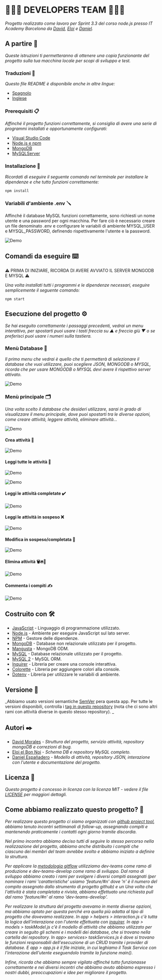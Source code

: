 # 🧑🏻‍💻 DEVELOPERS TEAM 🧑🏻‍💻

_Progetto realizzato come lavoro per Sprint 3.3 del corso node.js presso IT Academy Barcelona da [David](https://github.com/dmoralesl), [Eloi](https://github.com/Eloielbonnoi) e [ Daniel](https://github.com/DanielEspanadero)._

## A partire 🚀

_Queste istruzioni ti permetteranno di ottenere una copia funzionante del progetto sulla tua macchina locale per scopi di sviluppo e test._

### Traduzioni 💬

_Questo file README è disponibile anche in altre lingue:_
- [Spagnolo](https://github.com/DanielEspanadero/nodeInitialDemo/blob/dev-teams/README-cat.md)
- [Inglese](https://github.com/DanielEspanadero/nodeInitialDemo/blob/dev-teams/README.md)

### Prerequisiti 📋

_Affinché il progetto funzioni correttamente, si consiglia di avere una serie di programmi installati e opportunamente configurati:_
- [Visual Studio Code](https://code.visualstudio.com/download)
- [Node.js e npm](https://nodejs.org/es/)
- [MongoDB](https://docs.mongodb.com/manual/installation/)
- [MySQLServer](https://dev.mysql.com/downloads/)

### Installazione 🔧

_Ricordati di eseguire il seguente comando nel terminale per installare le dipendenze e che tutto funzioni correttamente:_
```
npm install
```

### Variabili d'ambiente .env 🪛

Affinché il database MySQL funzioni correttamente, sono richiesti un nome utente e una password per ogni macchina. Per fare ciò è necessario creare un file denominato .env e configurare le variabili di ambiente MYSQL_USER e MYSQL_PASSWORD, definendo rispettivamente l'utente e la password.

![Demo](https://github.com/DanielEspanadero/nodeInitialDemo/blob/feature/%2317/docs/dev-team-mysql-env.png)

## Comandi da eseguire ⌨️

⚠️ PRIMA DI INIZIARE, RICORDA DI AVERE AVVIATO IL SERVER MONGODB E MYSQL ⚠️

_Una volta installati tutti i programmi e le dipendenze necessari, eseguire semplicemente il seguente comando:_
```
npm start
```

## Esecuzione del progetto ⚙️

_Se hai eseguito correttamente i passaggi precedenti, vedrai un menu interattivo, per spostarti puoi usare i tasti freccia su ▲ e freccia giù ▼ o se preferisci puoi usare i numeri sulla tastiera._

### Menù Database 📀

_Il primo menu che vedrai è quello che ti permetterà di selezionare il database che vuoi utilizzare, puoi scegliere JSON, MONGODB o MYSQL, ricorda che per usare MONGODB o MYSQL devi avere il rispettivo server attivato._

![Demo](https://github.com/DanielEspanadero/nodeInitialDemo/blob/feature/%2317/docs/dev-team-db.png)

### Menù principale 🗂

_Una volta scelto il database che desideri utilizzare, sarai in grado di visualizzare il menu principale, dove puoi spostarti tra le diverse opzioni, come creare attività, leggere attività, eliminare attività..._

![Demo](https://github.com/DanielEspanadero/nodeInitialDemo/blob/feature/%2317/docs/dev-team-main-menu.png)

#### Crea attività 📝

![Demo](https://github.com/DanielEspanadero/nodeInitialDemo/blob/feature/%2317/docs/dev-team-create-task.png)

#### Leggi tutte le attività 📖

![Demo](https://github.com/DanielEspanadero/nodeInitialDemo/blob/feature/%2317/docs/dev-team-read-all-tasks-1.png)

![Demo](https://github.com/DanielEspanadero/nodeInitialDemo/blob/feature/%2317/docs/dev-team-read-all-tasks-2.png)

#### Leggi le attività completate ✔️

![Demo](https://github.com/DanielEspanadero/nodeInitialDemo/blob/feature/%2317/docs/dev-team-read-completed-tasks.png)

#### Leggi le attività in sospeso ❌

![Demo](https://github.com/DanielEspanadero/nodeInitialDemo/blob/feature/%2317/docs/dev-team-read-pending-tasks.png)

#### Modifica in sospeso/completata 🚥

![Demo](https://github.com/DanielEspanadero/nodeInitialDemo/blob/feature/%2317/docs/dev-team-pending-completed.png)

#### Elimina attività 🗑🔥🧨

![Demo](https://github.com/DanielEspanadero/nodeInitialDemo/blob/feature/%2317/docs/dev-tem-delete-task.png)

#### Commenta i compiti ✍️

![Demo](https://github.com/DanielEspanadero/nodeInitialDemo/blob/feature/%2317/docs/dev-team-comment-task.png)

## Costruito con 🛠️
* [JavaScript](https://developer.mozilla.org/es/docs/Web/JavaScript) - Linguaggio di programmazione utilizzato.
* [Node.js](https://nodejs.org/es/docs/) - Ambiente per eseguire JavaScript sul lato server.
* [NPM](https://www.npmjs.com/) - Gestore delle dipendenze.
* [MongoDB](https://docs.mongodb.com/) - Database non relazionale utilizzato per il progetto.
* [Mangusta](https://mongoosejs.com/docs/guide.html) - MongoDB ODM.
* [MySQL](https://dev.mysql.com/) - Database relazionale utilizzato per il progetto.
* [MySQL 2](https://www.npmjs.com/package/mysql2) - MySQL ORM.
* [Inquirer](https://github.com/SBoudrias/Inquirer.js) - Libreria per creare una console interattiva.
* [Colorette](https://github.com/jorgebucaran/colorette) - Libreria per aggiungere colori alla console.
* [Dotenv](https://www.npmjs.com/package/dotenv) - Libreria per utilizzare le variabili di ambiente.

## Versione 📌
_Abbiamo usato versioni semantiche [SemVer](http://semver.org/) pera questa app. Per tutte le versioni disponibili, controlla i [tag in questo repository](https://github.com/DanielEspanadero/nodeInitialDemo/tree/dev-teams) (nota che ci sono altri rami con attività diverse in questo stesso repository). _

## Autori ✒️
* [David Morales](https://github.com/dmoralesl) - *Struttura del progetto, servizio attività, repository mongoDB e correzioni di bug.*
* [Eloi el Bon Noi](https://github.com/Eloielbonnoi) - *Schema DB e repository MySQL completo.*
* [Daniel Españadero](https://github.com/DanielEspanadero) - *Modello di attività, repository JSON, interazione con l'utente e documentazione del progetto.*

## Licenza 📄
_Questo progetto è concesso in licenza con la licenza MIT - vedere il file [LICENSE](https://github.com/DanielEspanadero/nodeInitialDemo/blob/dev-teams/LICENSE) per maggiori dettagli._


## Come abbiamo realizzato questo progetto? 📝

_Per realizzare questo progetto ci siamo organizzati con [github project tool](https://github.com/DanielEspanadero/nodeInitialDemo/projects/1), abbiamo tenuto incontri settimanali di follow-up, assegnando compiti e mantenendo praticamente i contatti ogni giorno tramite discordia._

_Nel primo incontro abbiamo deciso tutti di seguire lo stesso percorso nella realizzazione del progetto, abbiamo anche distribuito i compiti che ciascuno dei membri del team avrebbe svolto e abbiamo iniziato a definire la struttura._

_Per applicare la [metodologia gitflow](https://datasift.github.io/gitflow/IntroducingGitFlow.html) utilizziamo dev-teams come ramo di produzione e dev-teams-develop come ramo di sviluppo. Dal ramo di sviluppo abbiamo creato i rami per svolgere i diversi compiti assegnati (per nominare i rami 'caratteristiche' usiamo 'feature/#n' dove 'n' è il numero del compito assegnato dallo strumento di progetto github) e un Una volta che l'attività è stata completata e rivista, abbiamo effettuato una richiesta pull dal ramo 'feature/#n' al ramo 'dev-teams-develop'._

_Per realizzare la struttura del progetto avevamo in mente diverse opzioni, ma abbiamo optato per questa perché era quella più adatta al tipo di progetto che dovevamo realizzare. In app > helpers > interaction.js c'è tutta la logica dell'interazione con l'utente effettuata con [inquirer](https://www.npmjs.com/package/inquirer). In app > models > taskModel.js c'è il modello di attività che abbiamo utilizzato per creare in seguito gli schemi e i modelli dei database, che si trovano nella cartella dei repository. In app> services> taskServices.js è dove si trovano le funzioni responsabili dell'esecuzione di un CRUD tramite i provider di database. E app > app.js è il file iniziale, in cui leghiamo il Task Service con l'interazione dell'utente eseguendolo tramite la funzione main()._

_Infine, ricorda che abbiamo sempre vigilato affinché tutto funzionasse correttamente e nei diversi incontri che abbiamo avuto abbiamo espresso i nostri dubbi, preoccupazioni e idee per migliorare il progetto._